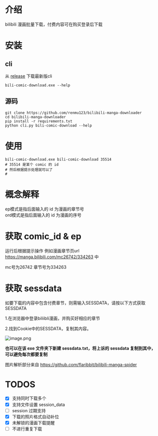 # 介绍
bilibili 漫画批量下载，付费内容可在购买登录后下载

# 安装
## cli
从 [release](https://github.com/renmu123/bilibili-manga-downloader/releases) 下载最新版cli
```
bili-comic-download.exe --help
```

## 源码
```
git clone https://github.com/renmu123/bilibili-manga-downloader
cd bilibili-manga-downloader
pip install -r requirements.txt
python cli.py bili-comic-download --help
```

# 使用
```
bili-comic-download.exe bili-comic-download 35514
# 35514 是某个 comic 的 id
# 然后根据提示处理就可以了
# 
```

# 概念解释
ep模式是指后面输入的 id 为漫画的章节号  
ord模式是指后面输入的 id 为漫画的序号

# 获取 comic_id & ep
运行后根据提示操作 例如漫画章节页url https://manga.bilibili.com/mc26742/334263 中

mc号为26742 章节号为334263

# 获取 sessdata

如要下载的内容中包含付费章节，则需输入SESSDATA，请按以下方式获取SESSDATA

1.在浏览器中登录biliibli漫画，并购买好相应的章节

2.找到Cookie中的SESSDATA，复制其内容。

![image.png](https://i.loli.net/2020/10/26/RBhmXZdl9jJC7pw.png)

**也可以在该 exe 文件夹下新建 sessdata.txt，将上诉的 sessdata 复制到其中，可以避免每次都要复制**

图片解析部分来自 https://github.com/flaribbit/bilibili-manga-spider

# TODOS
- [x] 支持同时下载多个
- [x] 支持文件设置 session_data
- [ ] session 过期支持
- [x] 下载的照片格式自动补位
- [x] 未解锁的漫画下载提醒
- [ ] 不进行重复下载